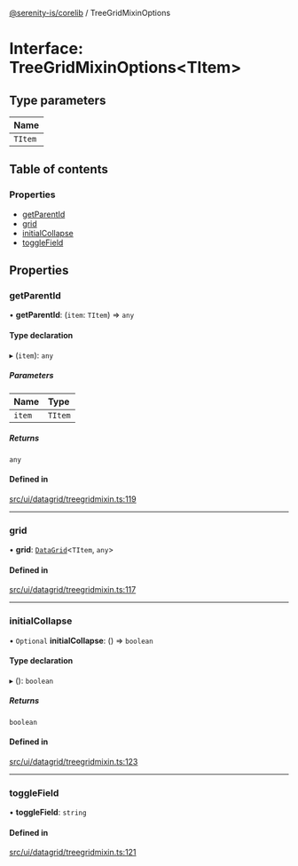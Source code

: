 [@serenity-is/corelib](../README.md) / TreeGridMixinOptions

# Interface: TreeGridMixinOptions<TItem\>

## Type parameters

| Name |
| :------ |
| `TItem` |

## Table of contents

### Properties

- [getParentId](TreeGridMixinOptions.md#getparentid)
- [grid](TreeGridMixinOptions.md#grid)
- [initialCollapse](TreeGridMixinOptions.md#initialcollapse)
- [toggleField](TreeGridMixinOptions.md#togglefield)

## Properties

### getParentId

• **getParentId**: (`item`: `TItem`) => `any`

#### Type declaration

▸ (`item`): `any`

##### Parameters

| Name | Type |
| :------ | :------ |
| `item` | `TItem` |

##### Returns

`any`

#### Defined in

[src/ui/datagrid/treegridmixin.ts:119](https://github.com/serenity-is/serenity/blob/master/packages/corelib/src/ui/datagrid/treegridmixin.ts#L119)

___

### grid

• **grid**: [`DataGrid`](../classes/DataGrid.md)<`TItem`, `any`\>

#### Defined in

[src/ui/datagrid/treegridmixin.ts:117](https://github.com/serenity-is/serenity/blob/master/packages/corelib/src/ui/datagrid/treegridmixin.ts#L117)

___

### initialCollapse

• `Optional` **initialCollapse**: () => `boolean`

#### Type declaration

▸ (): `boolean`

##### Returns

`boolean`

#### Defined in

[src/ui/datagrid/treegridmixin.ts:123](https://github.com/serenity-is/serenity/blob/master/packages/corelib/src/ui/datagrid/treegridmixin.ts#L123)

___

### toggleField

• **toggleField**: `string`

#### Defined in

[src/ui/datagrid/treegridmixin.ts:121](https://github.com/serenity-is/serenity/blob/master/packages/corelib/src/ui/datagrid/treegridmixin.ts#L121)
